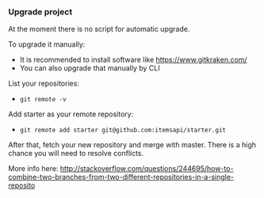 ### Upgrade project

At the moment there is no script for automatic upgrade.

To upgrade it manually: 
- It is recommended to install software like https://www.gitkraken.com/
- You can also upgrade that manually by CLI

List your repositories:
- `git remote -v`

Add starter as your remote repository:
- `git remote add starter git@github.com:itemsapi/starter.git`

After that, fetch your new repository and merge with master. There is a high chance you will need to resolve conflicts.

More info here:
http://stackoverflow.com/questions/244695/how-to-combine-two-branches-from-two-different-repositories-in-a-single-reposito
